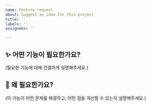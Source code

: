 ```yaml
---
name: Feature request
about: Suggest an idea for this project
title: ''
labels: ''
assignees: ''

---
```


## ✨ 어떤 기능이 필요한가요?

(필요한 기능에 대해 간결하게 설명해주세요.)

## 🤔 왜 필요한가요?

(이 기능이 어떤 문제를 해결하고, 어떤 점을 개선할 수 있는지 설명해주세요.)
